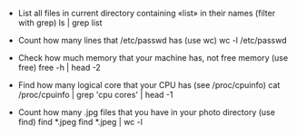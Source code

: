 * List all files in current directory containing «list» in their names (filter with grep)
ls | grep list 

* Count how many lines that /etc/passwd has (use wc)
wc -l /etc/passwd

* Check how much memory that your machine has, not free memory (use free)
free -h | head -2 

* Find how many logical core that your CPU has (see /proc/cpuinfo)
cat /proc/cpuinfo | grep 'cpu cores' | head -1

* Count how many .jpg files that you have in your photo directory (use find)
find *.jpeg
find *.jpeg | wc -l

